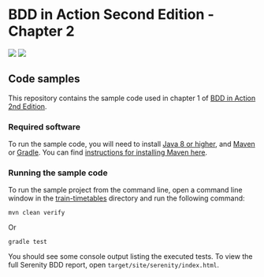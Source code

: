 # BDD in Action Second Edition - Chapter 2

![](https://github.com/bdd-in-action-second-edition/chapter-2/workflows/Maven%20Build/badge.svg)
![](https://github.com/bdd-in-action-second-edition/chapter-2/workflows/Gradle%20Build/badge.svg)

## Code samples

This repository contains the sample code used in chapter 1 of [BDD in Action 2nd Edition](https://www.manning.com/books/bdd-in-action-second-edition).

### Required software
To run the sample code, you will need to install [Java 8 or higher](https://www.oracle.com/technetwork/java/javase/downloads/index.html), and [Maven](https://maven.apache.org) or [Gradle](http://gradle.org). You can find [instructions for installing Maven here](https://maven.apache.org/install.html).

### Running the sample code

To run the sample project from the command line, open a command line window in the [train-timetables](train-timetables) directory and run the following command:
```
mvn clean verify
```

Or
```
gradle test
```

You should see some console output listing the executed tests. To view the full Serenity BDD report, open `target/site/serenity/index.html`.
